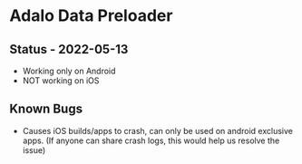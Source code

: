 # Adalo Data Preloader

## Status - 2022-05-13
- Working only on Android
- NOT working on iOS

## Known Bugs
- Causes iOS builds/apps to crash, can only be used on android exclusive apps. (If anyone can share crash logs, this would help us resolve the issue)
